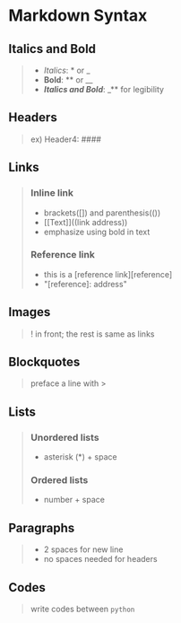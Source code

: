 # Markdown Syntax

## Italics and Bold
>* _Italics_: * or _  
>* **Bold**: ** or __  
>* **_Italics and Bold_**: _** for legibility  
## Headers
>ex) Header4: ####  
## Links
> ### Inline link
>* brackets([]) and parenthesis(())  
>* [[Text]]((link address))  
>* emphasize using bold in text  
> ### Reference link
>* this is a [reference link][reference]  
>* "[reference]: address"  
## Images
>! in front; the rest is same as links  
## Blockquotes
>preface a line with >  
## Lists
> ### Unordered lists
>* asterisk (*) + space  
> ### Ordered lists 
>* number + space  
## Paragraphs
>* 2 spaces for new line  
>* no spaces needed for headers  
## Codes 
> write codes between ```python```

